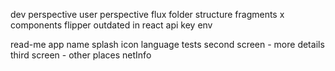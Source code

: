 dev perspective
user perspective
flux
folder structure
fragments x components
flipper outdated in react
api key
env


read-me
app name
splash
icon
language
tests
second screen - more details
third screen - other places
netInfo
